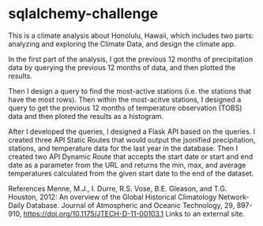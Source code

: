 # sqlalchemy-challenge

 This is a climate analysis about Honolulu, Hawaii, which includes two parts: analyzing and exploring the Climate Data, and design the climate app.
 
 In the first part of the analysis, I got the previous 12 months of precipitation data by querying the previous 12 months of data, and then plotted the results.
 
 Then I design a query to find the most-active stations (i.e. the stations that have the most rows). Then within the most-acitve stations, I designed a query to get the previous 12 months of temperature observation (TOBS) data and then ploted the results as a histogram.
 
 
 After I developed the queries, I designed a Flask API based on the queries. I created three API Static Routes that would output the jsonified precipitation, stations, and temperature data for the last year in the database. Then I created two API Dynamic Route that accepts the start date or start and end date as a parameter from the URL and returns the min, max, and average temperatures calculated from the given start date to the end of the dataset.


References
Menne, M.J., I. Durre, R.S. Vose, B.E. Gleason, and T.G. Houston, 2012: An overview of the Global Historical Climatology Network-Daily Database. Journal of Atmospheric and Oceanic Technology, 29, 897-910, https://doi.org/10.1175/JTECH-D-11-00103.1 Links to an external site.
